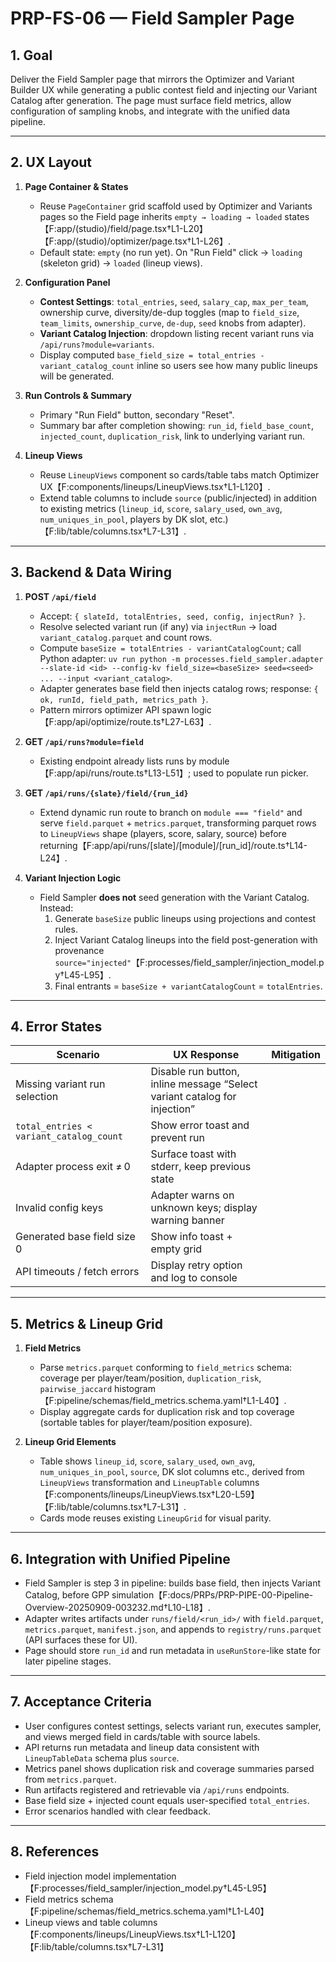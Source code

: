 # PRP-FS-06 — Field Sampler Page

## 1. Goal
Deliver the Field Sampler page that mirrors the Optimizer and Variant Builder UX while generating a public contest field and injecting our Variant Catalog after generation. The page must surface field metrics, allow configuration of sampling knobs, and integrate with the unified data pipeline.

---

## 2. UX Layout

1. **Page Container & States**
   - Reuse `PageContainer` grid scaffold used by Optimizer and Variants pages so the Field page inherits `empty → loading → loaded` states【F:app/(studio)/field/page.tsx†L1-L20】【F:app/(studio)/optimizer/page.tsx†L1-L26】.
   - Default state: `empty` (no run yet). On "Run Field" click → `loading` (skeleton grid) → `loaded` (lineup views).

2. **Configuration Panel**
   - **Contest Settings**: `total_entries`, `seed`, `salary_cap`, `max_per_team`, ownership curve, diversity/de-dup toggles (map to `field_size`, `team_limits`, `ownership_curve`, `de-dup`, `seed` knobs from adapter).
   - **Variant Catalog Injection**: dropdown listing recent variant runs via `/api/runs?module=variants`.
   - Display computed `base_field_size = total_entries - variant_catalog_count` inline so users see how many public lineups will be generated.

3. **Run Controls & Summary**
   - Primary "Run Field" button, secondary "Reset".
   - Summary bar after completion showing: `run_id`, `field_base_count`, `injected_count`, `duplication_risk`, link to underlying variant run.

4. **Lineup Views**
   - Reuse `LineupViews` component so cards/table tabs match Optimizer UX【F:components/lineups/LineupViews.tsx†L1-L120】.
   - Extend table columns to include `source` (public/injected) in addition to existing metrics (`lineup_id`, `score`, `salary_used`, `own_avg`, `num_uniques_in_pool`, players by DK slot, etc.)【F:lib/table/columns.tsx†L7-L31】.

---

## 3. Backend & Data Wiring

1. **POST `/api/field`**
   - Accept: `{ slateId, totalEntries, seed, config, injectRun? }`.
   - Resolve selected variant run (if any) via `injectRun` → load `variant_catalog.parquet` and count rows.
   - Compute `baseSize = totalEntries - variantCatalogCount`; call Python adapter: `uv run python -m processes.field_sampler.adapter --slate-id <id> --config-kv field_size=<baseSize> seed=<seed> ... --input <variant_catalog>`.
   - Adapter generates base field then injects catalog rows; response: `{ ok, runId, field_path, metrics_path }`.
   - Pattern mirrors optimizer API spawn logic【F:app/api/optimize/route.ts†L27-L63】.

2. **GET `/api/runs?module=field`**
   - Existing endpoint already lists runs by module【F:app/api/runs/route.ts†L13-L51】; used to populate run picker.

3. **GET `/api/runs/{slate}/field/{run_id}`**
   - Extend dynamic run route to branch on `module === "field"` and serve `field.parquet` + `metrics.parquet`, transforming parquet rows to `LineupViews` shape (players, score, salary, source) before returning【F:app/api/runs/[slate]/[module]/[run_id]/route.ts†L14-L24】.

4. **Variant Injection Logic**
   - Field Sampler **does not** seed generation with the Variant Catalog. Instead:
     1. Generate `baseSize` public lineups using projections and contest rules.
     2. Inject Variant Catalog lineups into the field post-generation with provenance `source="injected"`【F:processes/field_sampler/injection_model.py†L45-L95】.
     3. Final entrants = `baseSize + variantCatalogCount` = `totalEntries`.

---

## 4. Error States

| Scenario | UX Response | Mitigation |
|----------|-------------|------------|
| Missing variant run selection | Disable run button, inline message “Select variant catalog for injection” |
| `total_entries < variant_catalog_count` | Show error toast and prevent run |
| Adapter process exit ≠ 0 | Surface toast with stderr, keep previous state |
| Invalid config keys | Adapter warns on unknown keys; display warning banner |
| Generated base field size 0 | Show info toast + empty grid |
| API timeouts / fetch errors | Display retry option and log to console |

---

## 5. Metrics & Lineup Grid

1. **Field Metrics**
   - Parse `metrics.parquet` conforming to `field_metrics` schema: coverage per player/team/position, `duplication_risk`, `pairwise_jaccard` histogram【F:pipeline/schemas/field_metrics.schema.yaml†L1-L40】.
   - Display aggregate cards for duplication risk and top coverage (sortable tables for player/team/position exposure).

2. **Lineup Grid Elements**
   - Table shows `lineup_id`, `score`, `salary_used`, `own_avg`, `num_uniques_in_pool`, `source`, DK slot columns etc., derived from `LineupViews` transformation and `LineupTable` columns【F:components/lineups/LineupViews.tsx†L20-L59】【F:lib/table/columns.tsx†L7-L31】.
   - Cards mode reuses existing `LineupGrid` for visual parity.

---

## 6. Integration with Unified Pipeline

- Field Sampler is step 3 in pipeline: builds base field, then injects Variant Catalog, before GPP simulation【F:docs/PRPs/PRP-PIPE-00-Pipeline-Overview-20250909-003232.md†L10-L18】.
- Adapter writes artifacts under `runs/field/<run_id>/` with `field.parquet`, `metrics.parquet`, `manifest.json`, and appends to `registry/runs.parquet` (API surfaces these for UI).
- Page should store `run_id` and run metadata in `useRunStore`-like state for later pipeline stages.

---

## 7. Acceptance Criteria

- User configures contest settings, selects variant run, executes sampler, and views merged field in cards/table with source labels.
- API returns run metadata and lineup data consistent with `LineupTableData` schema plus `source`.
- Metrics panel shows duplication risk and coverage summaries parsed from `metrics.parquet`.
- Run artifacts registered and retrievable via `/api/runs` endpoints.
- Base field size + injected count equals user-specified `total_entries`.
- Error scenarios handled with clear feedback.

---

## 8. References
- Field injection model implementation【F:processes/field_sampler/injection_model.py†L45-L95】
- Field metrics schema【F:pipeline/schemas/field_metrics.schema.yaml†L1-L40】
- Lineup views and table columns【F:components/lineups/LineupViews.tsx†L1-L120】【F:lib/table/columns.tsx†L7-L31】
